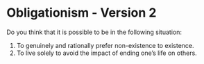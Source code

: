 # Obligationism - Version 2

Do you think that it is possible to be in the following situation:

1. To genuinely and rationally prefer non-existence to existence.
2. To live solely to avoid the impact of ending one’s life on others.